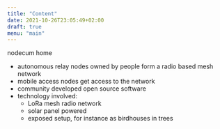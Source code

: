 ```yaml
---
title: "Content"
date: 2021-10-26T23:05:49+02:00
draft: true
menu: "main"
---
```

nodecum home

- autonomous relay nodes owned by people form a radio based mesh network
- mobile access nodes get access to the network
- community developed open source software 
- technology involved:
  - LoRa mesh radio network
  - solar panel powered
  - exposed setup, for instance as birdhouses in trees 
